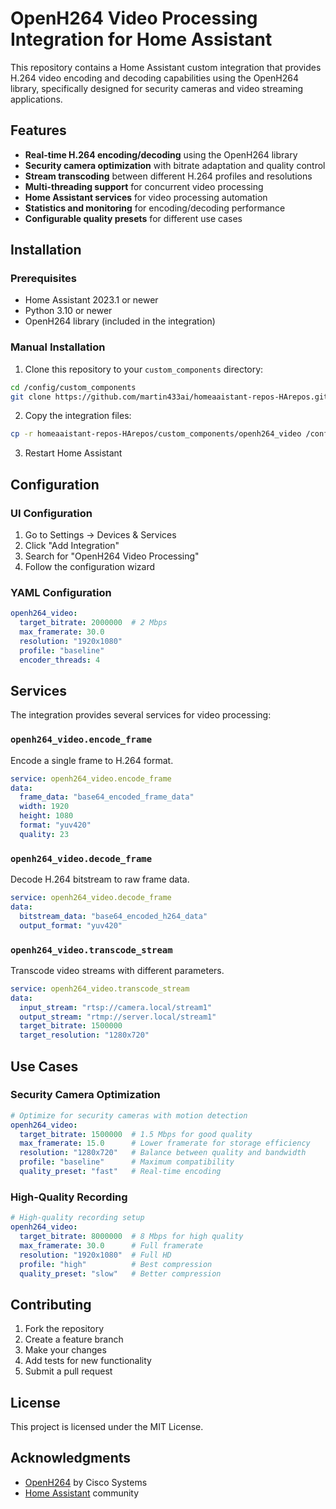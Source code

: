 # OpenH264 Video Processing Integration for Home Assistant

This repository contains a Home Assistant custom integration that provides H.264 video encoding and decoding capabilities using the OpenH264 library, specifically designed for security cameras and video streaming applications.

## Features

- **Real-time H.264 encoding/decoding** using the OpenH264 library
- **Security camera optimization** with bitrate adaptation and quality control
- **Stream transcoding** between different H.264 profiles and resolutions
- **Multi-threading support** for concurrent video processing
- **Home Assistant services** for video processing automation
- **Statistics and monitoring** for encoding/decoding performance
- **Configurable quality presets** for different use cases

## Installation

### Prerequisites

- Home Assistant 2023.1 or newer
- Python 3.10 or newer
- OpenH264 library (included in the integration)

### Manual Installation

1. Clone this repository to your `custom_components` directory:
```bash
cd /config/custom_components
git clone https://github.com/martin433ai/homeaaistant-repos-HArepos.git
```

2. Copy the integration files:
```bash
cp -r homeaaistant-repos-HArepos/custom_components/openh264_video /config/custom_components/
```

3. Restart Home Assistant

## Configuration

### UI Configuration

1. Go to Settings → Devices & Services
2. Click "Add Integration"
3. Search for "OpenH264 Video Processing"
4. Follow the configuration wizard

### YAML Configuration

```yaml
openh264_video:
  target_bitrate: 2000000  # 2 Mbps
  max_framerate: 30.0
  resolution: "1920x1080"
  profile: "baseline"
  encoder_threads: 4
```

## Services

The integration provides several services for video processing:

### `openh264_video.encode_frame`
Encode a single frame to H.264 format.

```yaml
service: openh264_video.encode_frame
data:
  frame_data: "base64_encoded_frame_data"
  width: 1920
  height: 1080
  format: "yuv420"
  quality: 23
```

### `openh264_video.decode_frame`
Decode H.264 bitstream to raw frame data.

```yaml
service: openh264_video.decode_frame
data:
  bitstream_data: "base64_encoded_h264_data"
  output_format: "yuv420"
```

### `openh264_video.transcode_stream`
Transcode video streams with different parameters.

```yaml
service: openh264_video.transcode_stream
data:
  input_stream: "rtsp://camera.local/stream1"
  output_stream: "rtmp://server.local/stream1"
  target_bitrate: 1500000
  target_resolution: "1280x720"
```

## Use Cases

### Security Camera Optimization

```yaml
# Optimize for security cameras with motion detection
openh264_video:
  target_bitrate: 1500000  # 1.5 Mbps for good quality
  max_framerate: 15.0      # Lower framerate for storage efficiency
  resolution: "1280x720"   # Balance between quality and bandwidth
  profile: "baseline"      # Maximum compatibility
  quality_preset: "fast"   # Real-time encoding
```

### High-Quality Recording

```yaml
# High-quality recording setup
openh264_video:
  target_bitrate: 8000000  # 8 Mbps for high quality
  max_framerate: 30.0      # Full framerate
  resolution: "1920x1080"  # Full HD
  profile: "high"          # Best compression
  quality_preset: "slow"   # Better compression
```

## Contributing

1. Fork the repository
2. Create a feature branch
3. Make your changes
4. Add tests for new functionality
5. Submit a pull request

## License

This project is licensed under the MIT License.

## Acknowledgments

- [OpenH264](https://www.openh264.org/) by Cisco Systems
- [Home Assistant](https://www.home-assistant.io/) community
